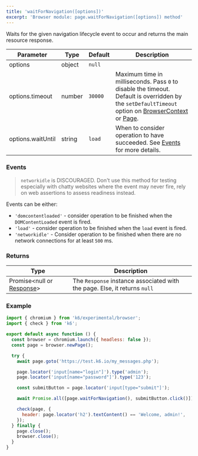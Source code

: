 ```yaml
---
title: 'waitForNavigation([options])'
excerpt: 'Browser module: page.waitForNavigation([options]) method'
---
```


Waits for the given navigation lifecycle event to occur and returns the main resource response.

<TableWithNestedRows>

| Parameter       | Type   | Default | Description                                                                                                                                                                                                                           |
|-----------------|--------|---------|---------------------------------------------------------------------------------------------------------------------------------------------------------------------------------------------------------------------------------------|
| options             | object  | `null`  |                                                                                                                                                                                                                      |
| options.timeout     | number  | `30000` | Maximum time in milliseconds. Pass `0` to disable the timeout. Default is overridden by the `setDefaultTimeout` option on [BrowserContext](/javascript-api/k6-experimental/browser/browsercontext/) or [Page](/javascript-api/k6-experimental/browser/page/). |
| options.waitUntil | string | `load` | When to consider operation to have succeeded. See [Events](#events) for more details. |


</TableWithNestedRows>

### Events

 <Blockquote mod="attention">

 `networkidle` is DISCOURAGED. Don't use this method for testing especially with chatty websites where the event may never fire, rely on web assertions to assess readiness instead.

 </Blockquote>

Events can be either:

- `'domcontentloaded'` - consider operation to be finished when the `DOMContentLoaded` event is fired.
- `'load'` - consider operation to be finished when the `load` event is fired.
- `'networkidle'` - Consider operation to be finished when there are no network connections for at least `500` ms. 

### Returns

| Type                 | Description                                                                                     |
| ----                 | -----------                                                                                     |
| Promise<null or [Response](/javascript-api/k6-experimental/browser/response/)>               | The `Response` instance associated with the page. Else, it returns `null` |

### Example

<CodeGroup labels={[]}>

```javascript
import { chromium } from 'k6/experimental/browser';
import { check } from 'k6';

export default async function () {
  const browser = chromium.launch({ headless: false });
  const page = browser.newPage();

  try {
    await page.goto('https://test.k6.io/my_messages.php');

    page.locator('input[name="login"]').type('admin');
    page.locator('input[name="password"]').type('123');

    const submitButton = page.locator('input[type="submit"]');

    await Promise.all([page.waitForNavigation(), submitButton.click()])

    check(page, {
      header: page.locator('h2').textContent() == 'Welcome, admin!',
    });
  } finally {
    page.close();
    browser.close();
  }
}
```

</CodeGroup>